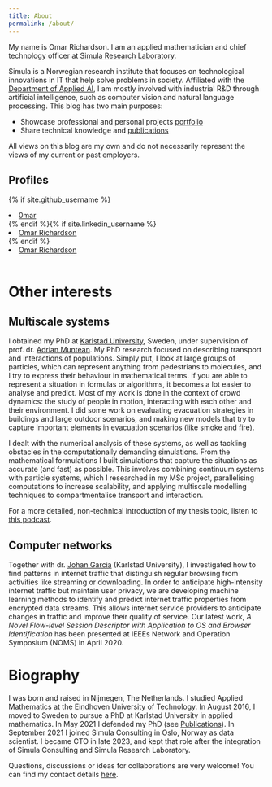 ```yaml
---
title: About
permalink: /about/
---
```

<link rel="stylesheet" href="//maxcdn.bootstrapcdn.com/font-awesome/4.3.0/css/font-awesome.min.css">
<link rel="stylesheet" href="https://cdn.rawgit.com/jpswalsh/academicons/master/css/academicons.min.css">

My name is Omar Richardson. I am an applied mathematician and chief technology officer at [Simula Research Laboratory](https://simula.no).

Simula is a Norwegian research institute that focuses on technological innovations in IT that help solve problems in society.
Affiliated with the [Department of Applied AI](https://www.simula.no/services/applied-ai), I am mostly involved with industrial R&D through artificial intelligence, such as computer vision and natural language processing.
This blog has two main purposes:
 - Showcase professional and personal projects [portfolio]()
 - Share technical knowledge and [publications]()

All views on this blog are my own and do not necessarily represent the views of my current or past employers.


## Profiles

{% if site.github_username %}
  <li>
    <a href="https://github.com/0mar">
      <i class="fa fa-github"></i> 0mar
    </a>
  </li>
{% endif %}{% if site.linkedin_username %}
  <li>
    <a href="https://www.linkedin.com/in/omar-richardson/">
      <i class="fa fa-linkedin"></i> Omar Richardson
    </a>
  </li>
{% endif %}
  <li>
    <a href="https://scholar.google.com/citations?user=3SEayEsAAAAJ">
      <i class="ai ai-google-scholar"></i> Omar Richardson
    </a>
  </li>
<br />

# Other interests

## Multiscale systems
I obtained my PhD at [Karlstad University](kau.se), Sweden, under supervision of prof. dr. [Adrian Muntean](https://www.kau.se/forskare/adrian-muntean). My PhD research focused on describing transport and interactions of populations. Simply put, I look at large groups of particles, which can represent anything from pedestrians to molecules, and I try to express their behaviour in mathematical terms. If you are able to represent a situation in formulas or algorithms, it becomes a lot easier to analyse and predict.
Most of my work is done in the context of crowd dynamics: the study of people in motion, interacting with each other and their environment. I did some work on evaluating evacuation strategies in buildings and large outdoor scenarios, and making new models that try to capture important elements in evacuation scenarios (like smoke and fire).

I dealt with the numerical analysis of these systems, as well as tackling obstacles in the computationally demanding simulations. From the mathematical formulations I built simulations that capture the situations as accurate (and fast) as possible. This involves combining continuum systems with particle systems, which I researched in my MSc project, parallelising computations to increase scalability, and applying multiscale modelling techniques to compartmentalise transport and interaction.

For a more detailed, non-technical introduction of my thesis topic, listen to [this podcast](https://soundcloud.com/forskningspodden/pod-omar-richardson).

## Computer networks
Together with dr. [Johan Garcia](https://www.kau.se/forskare/johan-garcia-0) (Karlstad University), I investigated how to find patterns in internet traffic that distinguish regular browsing from activities like streaming or downloading.
In order to anticipate high-intensity internet traffic but maintain user privacy, we are developing machine learning methods to identify and predict internet traffic properties from encrypted data streams.
This allows internet service providers to anticipate changes in traffic and improve their quality of service.
Our latest work, *A Novel Flow-level Session Descriptor with Application to OS and Browser Identification* has been presented at IEEEs Network and Operation Symposium (NOMS) in April 2020.

# Biography
I was born and raised in Nijmegen, The Netherlands. I studied Applied Mathematics at the Eindhoven University of Technology. In August 2016, I moved to Sweden to pursue a PhD at Karlstad University in applied mathematics. In May 2021 I defended my PhD (see [Publications](/publications)). In September 2021 I joined Simula Consulting in Oslo, Norway as data scientist. I became CTO in late 2023, and kept that role after the integration of Simula Consulting and Simula Research Laboratory.

Questions, discussions or ideas for collaborations are very welcome! You can find my contact details [here](https://www.simula.no/people).
